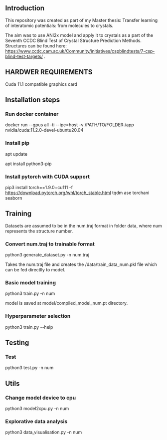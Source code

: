 ## Introduction

This repository was created as part of my Master thesis: Transfer learning of interatomic potentials: from molecules to crystals. 

The aim was to use ANI2x model and apply it to crystals as a part of the Seventh CCDC Blind Test of Crystal
Structure Prediction Methods. Structures can be found here: https://www.ccdc.cam.ac.uk/Community/initiatives/cspblindtests/7-csp-blind-test-targets/ . 

## HARDWER REQUIREMENTS

Cuda 11.1 compatible graphics card

## Installation steps 

### Run docker container 

docker run  --gpus all   -ti --ipc=host  -v /PATH/TO/FOLDER:/app nvidia/cuda:11.2.0-devel-ubuntu20.04

### Install pip 

apt update 

apt install python3-pip

### Install pytorch with CUDA support 

pip3 install torch==1.9.0+cu111 -f https://download.pytorch.org/whl/torch_stable.html tqdm ase torchani seaborn 

## Training

Datasets are assumed to be in the num.traj format in folder data, where num represents the structure number. 

### Convert num.traj to trainable format

python3 generate_dataset.py -n num.traj

Takes the num.traj file and creates the /data/train_data_num.pkl file which can be fed directlly to model.

### Basic model training 

python3 train.py -n num

model is saved at model/compiled_model_num.pt directory.

### Hyperparameter selection

python3 train.py --help

## Testing

### Test

python3 test.py -n num

## Utils

### Change model device to cpu

python3 model2cpu.py -n num

### Explorative data analysis

python3 data_visualisation.py -n num



